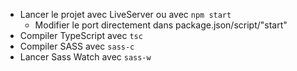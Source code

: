 - Lancer le projet avec LiveServer ou avec `npm start`
  - Modifier le port directement dans package.json/script/"start"
- Compiler TypeScript avec `tsc`
- Compiler SASS avec `sass-c`
- Lancer Sass Watch avec `sass-w`
